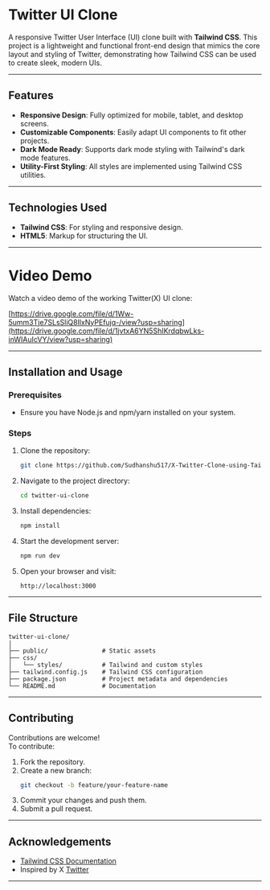 
# Twitter UI Clone  

A responsive Twitter User Interface (UI) clone built with **Tailwind CSS**. This project is a lightweight and functional front-end design that mimics the core layout and styling of Twitter, demonstrating how Tailwind CSS can be used to create sleek, modern UIs.

---

## Features

- **Responsive Design**: Fully optimized for mobile, tablet, and desktop screens.
- **Customizable Components**: Easily adapt UI components to fit other projects.
- **Dark Mode Ready**: Supports dark mode styling with Tailwind's dark mode features.
- **Utility-First Styling**: All styles are implemented using Tailwind CSS utilities.

---

## Technologies Used

- **Tailwind CSS**: For styling and responsive design.  
- **HTML5**: Markup for structuring the UI.  

---

# Video Demo

Watch a video demo of the working Twitter(X) UI clone:

[https://drive.google.com/file/d/1Ww-5umm3Tje7SLsSliQ8IlxNyPEfujq-/view?usp=sharing](https://drive.google.com/file/d/1jvtxA6YN5ShIKrdqbwLks-inWIAuIcVY/view?usp=sharing)

---

## Installation and Usage

### Prerequisites
- Ensure you have Node.js and npm/yarn installed on your system.

### Steps
1. Clone the repository:  
   ```bash
   git clone https://github.com/Sudhanshu517/X-Twitter-Clone-using-Tailwind-CSS/tree/main
   ```
2. Navigate to the project directory:  
   ```bash
   cd twitter-ui-clone
   ```
3. Install dependencies:  
   ```bash
   npm install
   ```
4. Start the development server:  
   ```bash
   npm run dev
   ```
5. Open your browser and visit:  
   ```
   http://localhost:3000
   ```

---

## File Structure

```plaintext
twitter-ui-clone/
│
├── public/               # Static assets
├── css/                  
│   └── styles/           # Tailwind and custom styles
├── tailwind.config.js    # Tailwind CSS configuration
├── package.json          # Project metadata and dependencies
└── README.md             # Documentation
```

---



## Contributing

Contributions are welcome!  
To contribute:  
1. Fork the repository.  
2. Create a new branch:  
   ```bash
   git checkout -b feature/your-feature-name
   ```
3. Commit your changes and push them.  
4. Submit a pull request.

---

## Acknowledgements

- [Tailwind CSS Documentation](https://tailwindcss.com/docs)  
- Inspired by X [Twitter](https://twitter.com)  

---  
